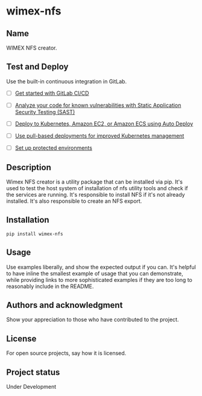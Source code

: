 # wimex-nfs

## Name
WIMEX NFS creator.

## Test and Deploy

Use the built-in continuous integration in GitLab.

- [ ] [Get started with GitLab CI/CD](https://docs.gitlab.com/ee/ci/quick_start/index.html)
- [ ] [Analyze your code for known vulnerabilities with Static Application Security Testing (SAST)](https://docs.gitlab.com/ee/user/application_security/sast/)
- [ ] [Deploy to Kubernetes, Amazon EC2, or Amazon ECS using Auto Deploy](https://docs.gitlab.com/ee/topics/autodevops/requirements.html)
- [ ] [Use pull-based deployments for improved Kubernetes management](https://docs.gitlab.com/ee/user/clusters/agent/)
- [ ] [Set up protected environments](https://docs.gitlab.com/ee/ci/environments/protected_environments.html)



## Description
Wimex NFS creator is a utility package that can be installed via pip. It's used to test the host system of installation of nfs utility tools and check if the services are running. It's responsible to install NFS if it's not already installed. It's also responsible to create an NFS export.

## Installation
```pip install wimex-nfs```

## Usage
Use examples liberally, and show the expected output if you can. It's helpful to have inline the smallest example of usage that you can demonstrate, while providing links to more sophisticated examples if they are too long to reasonably include in the README.

## Authors and acknowledgment
Show your appreciation to those who have contributed to the project.

## License
For open source projects, say how it is licensed.

## Project status
Under Development
